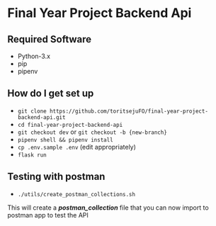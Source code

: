 # Final Year Project Backend Api

## Required Software
* Python-3.x
* pip
* pipenv

## How do I get set up
* `git clone https://github.com/toritsejuFO/final-year-project-backend-api.git`
* `cd final-year-project-backend-api`
* `git checkout dev` or `git checkout -b {new-branch}`
* `pipenv shell && pipenv install`
* `cp .env.sample .env` (edit appropriately)
* `flask run`

## Testing with postman
* `./utils/create_postman_collections.sh`

This will create a ***postman_collection*** file that you can now import to postman app to test the API
